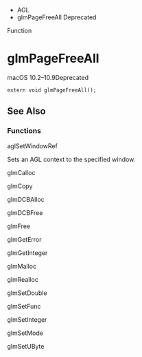 

- AGL
-  glmPageFreeAll Deprecated

Function

# glmPageFreeAll

macOS 10.2–10.9Deprecated

``` source
extern void glmPageFreeAll();
```

## See Also

### Functions

aglSetWindowRef

Sets an AGL context to the specified window.

glmCalloc

glmCopy

glmDCBAlloc

glmDCBFree

glmFree

glmGetError

glmGetInteger

glmMalloc

glmRealloc

glmSetDouble

glmSetFunc

glmSetInteger

glmSetMode

glmSetUByte

